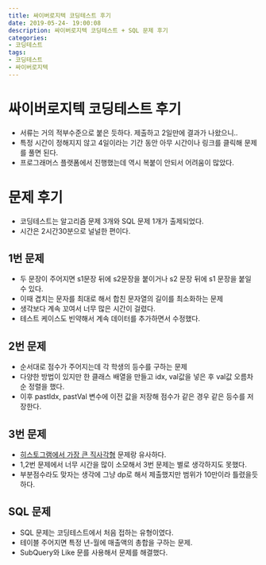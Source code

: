 ```yaml
---
title: 싸이버로지텍 코딩테스트 후기
date: 2019-05-24- 19:00:08
description: 싸이버로지텍 코딩테스트 + SQL 문제 후기
categories:
- 코딩테스트
tags: 
- 코딩테스트
- 싸이버로지텍
---
```

# 싸이버로지텍 코딩테스트 후기
- 서류는 거의 적부수준으로 붙은 듯하다. 제출하고 2일만에 결과가 나왔으니..
- 특정 시간이 정해지지 않고 4일이라는 기간 동안 아무 시간이나 링크를 클릭해 문제를 풀면 된다.
- 프로그래머스 플랫폼에서 진행했는데 역시 복붙이 안되서 어려움이 많았다.

# 문제 후기
- 코딩테스트는 알고리즘 문제 3개와 SQL 문제 1개가 출제되었다.
- 시간은 2시간30분으로 널널한 편이다.

## 1번 문제
- 두 문장이 주어지면 s1문장 뒤에 s2문장을 붙이거나 s2 문장 뒤에 s1 문장을 붙일 수 있다.
- 이때 겹치는 문자를 최대로 해서 합친 문자열의 길이를 최소화하는 문제
- 생각보다 계속 꼬여서 너무 많은 시간이 걸렸다.
- 테스트 케이스도 빈약해서 계속 데이터를 추가하면서 수정했다.

## 2번 문제
- 순서대로 점수가 주어지는데 각 학생의 등수를 구하는 문제
- 다양한 방법이 있지만 한 클래스 배열을 만들고 idx, val값을 넣은 후 val값 오름차순 정렬을 했다.
- 이후 pastIdx, pastVal 변수에 이전 값을 저장해 점수가 같은 경우 같은 등수를 저장한다.

## 3번 문제
- [히스토그램에서 가장 큰 직사각형](https://www.acmicpc.net/problem/6549) 문제랑 유사하다.
- 1,2번 문제에서 너무 시간을 많이 소모해서 3번 문제는 별로 생각하지도 못했다.
- 부분점수라도 맞자는 생각에 그냥 dp로 해서 제출했지만 범위가 10만이라 틀렸을듯 하다.

## SQL 문제
- SQL 문제는 코딩테스트에서 처음 접하는 유형이였다.
- 테이블 주어지면 특정 년-월에 매출액의 총합을 구하는 문제.
- SubQuery와 Like 문를 사용해서 문제를 해결했다.